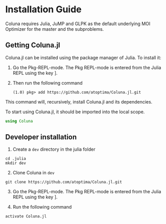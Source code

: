 # Installation Guide

Coluna requires Julia, JuMP and GLPK as the default underlying MOI Optimizer
for the master and the subproblems.

## Getting Coluna.jl

Coluna.jl can be installed using the package manager of Julia. To install
it:

1. Go the Pkg-REPL-mode. The Pkg REPL-mode is entered
   from the Julia REPL using the key ].

2. Then run the following command
   ```
   (1.0) pkg> add https://github.com/atoptima/Coluna.jl.git
   ```

This command will, recursively, install Coluna.jl and its dependencies.

To start using Coluna.jl, it should be imported into the local scope.

```julia
using Coluna
```

## Developer installation

1. Create a `dev` directory in the julia folder
```
cd .julia
mkdir dev
```

2. Clone Coluna in `dev`
```
git clone https://github.com/atoptima/Coluna.jl.git
```

3. Go the Pkg-REPL-mode. The Pkg REPL-mode is entered
   from the Julia REPL using the key ].

4. Run the following command
```julia
activate Coluna.jl
```
